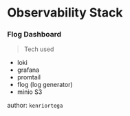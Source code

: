 # Observability Stack

### Flog Dashboard

> Tech used

- loki
- grafana
- promtail
- flog (log generator)
- minio S3


author: `kenriortega`

